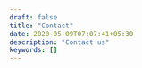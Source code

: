 ```yaml
---
draft: false
title: "Contact"
date: 2020-05-09T07:07:41+05:30
description: "Contact us"
keywords: []
---
```

